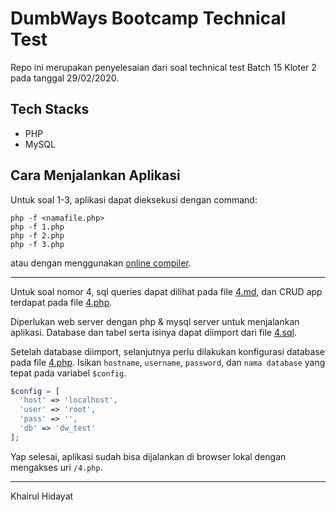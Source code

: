 # DumbWays Bootcamp Technical Test
Repo ini merupakan penyelesaian dari soal technical test Batch 15 Kloter 2 pada tanggal 29/02/2020.

## Tech Stacks
- PHP
- MySQL

## Cara Menjalankan Aplikasi
Untuk soal 1-3, aplikasi dapat dieksekusi dengan command:
```
php -f <namafile.php>
php -f 1.php
php -f 2.php
php -f 3.php
```
atau dengan menggunakan [online compiler](https://www.jdoodle.com/php-online-editor/).

---

Untuk soal nomor 4, sql queries dapat dilihat pada file [4.md](4.md), dan CRUD app terdapat pada file [4.php](4.php).

Diperlukan web server dengan php & mysql server untuk menjalankan aplikasi. Database dan tabel serta isinya dapat diimport dari file [4.sql](4.sql).

Setelah database diimport, selanjutnya perlu dilakukan konfigurasi database pada file [4.php](4.php). Isikan `hostname`, `username`, `password`, dan `nama database` yang tepat pada variabel `$config`.

```php
$config = [
  'host' => 'localhost',
  'user' => 'root',
  'pass' => '',
  'db' => 'dw_test'
];
```

Yap selesai, aplikasi sudah bisa dijalankan di browser lokal dengan mengakses uri `/4.php`.

---
Khairul Hidayat
